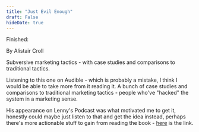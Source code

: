 ```yaml
---
title: "Just Evil Enough"
draft: False
hideDate: true
---
```

Finished: 

By Alistair Croll

Subversive marketing tactics - with case studies and comparisons to traditional tactics.

Listening to this one on Audible - which is probably a mistake, I think I would
be able to take more from it reading it. A bunch of case studies and comparisons
to traditional marketing tactics - people who've "hacked" the system in a
marketing sense.

His appearance on Lenny's Podcast was what motivated me to get it, honestly could maybe just listen to that and get the idea instead, perhaps there's more actionable stuff to gain from reading the book - [here](https://www.lennysnewsletter.com/p/just-evil-enough-alistair-croll) is the link.